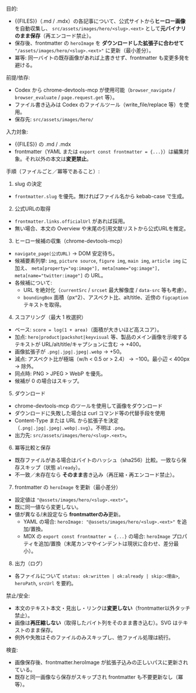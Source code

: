 目的:
- {{FILES}}（.md / .mdx）の各記事について、公式サイトから**ヒーロー画像**を自動収集し、
  `src/assets/images/hero/<slug>.<ext>` として**元バイナリのまま保存**（再エンコード禁止）。
- 保存後、frontmatter の `heroImage` を **ダウンロードした拡張子に合わせて** `"/assets/images/hero/<slug>.<ext>"` に更新（最小差分）。
- 冪等: 同一バイトの既存画像があれば上書きせず、frontmatter も変更多発を避ける。

前提/依存:
- Codex から chrome-devtools-mcp が使用可能（`browser_navigate` / `browser_evaluate` / `page.request.get` 等）。
- ファイル書き込みは Codex のファイルツール（write_file/replace 等）を使用。
- 保存先: `src/assets/images/hero/`

入力対象:
- {{FILES}} の .md / .mdx
- frontmatter（YAML または `export const frontmatter = {...}`）は編集対象。それ以外の本文は**変更禁止**。

手順（ファイルごと／冪等であること）:

1) slug の決定
- `frontmatter.slug` を優先。無ければファイル名から kebab-case で生成。

2) 公式URLの取得
- `frontmatter.links.officialUrl` があれば採用。
- 無い場合、本文の Overview や末尾の引用文献リストから公式URLを推定。

3) ヒーロー候補の収集（chrome-devtools-mcp）
- `navigate_page(公式URL)` → DOM 安定待ち。
- 候補要素列挙: `img`, `picture source`, `figure img`, `main img`, `article img` に加え、
  `meta[property="og:image"], meta[name="og:image"], meta[name="twitter:image"]` の URL。
- 各候補について:
  - URL を絶対化（`currentSrc` / `srcset` 最大解像度 / `data-src` 等も考慮）。
  - `boundingBox` 面積（px^2）、アスペクト比、alt/title、近傍の `figcaption` テキストを取得。

4) スコアリング（最大 1 枚選択）
- ベース: `score = log(1 + area)`（面積が大きいほど高スコア）。
- 加点: `hero|product|packshot|keyvisual` 等、製品のメイン画像を示唆するテキストが URL/alt/title/キャプションに含む → +400。
- 画像拡張子が `.png|.jpg|.jpeg|.webp` → +50。
- 減点: アスペクト比が極端（w/h < 0.5 or > 2.4） → −100。最小辺 < 400px → 除外。
- 同点時: PNG > JPEG > WebP を優先。
- 候補が 0 の場合はスキップ。

5) ダウンロード
- chrome-devtools-mcp のツールを使用して画像をダウンロード
- ダウンロードに失敗した場合は curl コマンド等の代替手段を使用
- Content-Type または URL から拡張子を決定（`.png|.jpg|.jpeg|.webp|.svg`）。不明は `.png`。
- 出力先: `src/assets/images/hero/<slug>.<ext>`。

6) 冪等比較と保存
- 既存ファイルがある場合はバイトのハッシュ（sha256）比較。一致なら保存スキップ（状態 `already`）。
- 不一致／未存在なら **そのまま**書き込み（再圧縮・再エンコード禁止）。

7) frontmatter の `heroImage` を更新（最小差分）
- 設定値は `"@assets/images/hero/<slug>.<ext>"`。
- 既に同一値なら変更しない。
- 値が異なる/未設定なら **frontmatterのみ**更新。
  - YAML の場合: `heroImage: "@assets/images/hero/<slug>.<ext>"` を追加/置換。
  - MDX の `export const frontmatter = {...}` の場合: `heroImage` プロパティを追加/置換（末尾カンマやインデントは現状に合わせ、差分最小）。

8) 出力（ログ）
- 各ファイルについて `status: ok:written | ok:already | skip:<理由>`, `heroPath`, `srcUrl` を要約。

禁止/安全:
- 本文のテキスト本文・見出し・リンクは**変更しない**（frontmatter以外タッチ禁止）。
- 画像は**再圧縮しない**（取得したバイト列をそのまま書き込む）。SVG はテキストのまま保存。
- 例外や失敗はそのファイルのみスキップし、他ファイル処理は続行。

検査:
- 画像保存後、frontmatter.heroImage が拡張子込みの正しいパスに更新されている。
- 既存と同一画像なら保存がスキップされ frontmatter も不要更新なし（冪等）。
